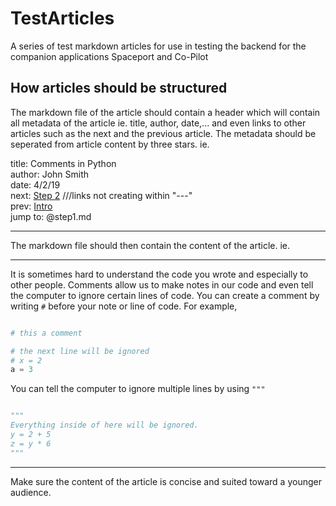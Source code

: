 # TestArticles
A series of test markdown articles for use in testing the backend for the companion applications Spaceport and Co-Pilot

## How articles should be structured
The markdown file of the article should contain a header which will contain all metadata of the article ie. title, author, date,... and even links to other articles such as the next and the previous article. The metadata should be seperated from article content by three stars. ie.

title: Comments in Python  
author: John Smith  
date: 4/2/19  
next: [Step 2](@step_2.md) ///links not creating within "---"  
prev: [Intro](@intro.md)  
jump to: @step1.md  

***

The markdown file should then contain the content of the article. ie.

---

It is sometimes hard to understand the code you wrote and especially to other people. Comments allow us to make notes in our code and even tell the computer to ignore certain lines of code. You can create a comment by writing `#` before your note or line of code. For example,

```python

# this a comment

# the next line will be ignored
# x = 2
a = 3

```
You can tell the computer to ignore multiple lines by using `"""`

```python

"""
Everything inside of here will be ignored.
y = 2 + 5
z = y * 6
"""

```
---

Make sure the content of the article is concise and suited toward a younger audience.
